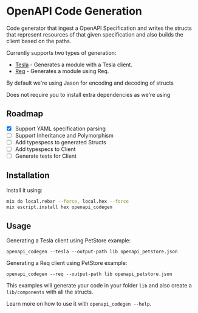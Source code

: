 # OpenAPI Code Generation

Code generator that ingest a OpenAPI Specification and writes the structs that represent resources of that given specification and also builds the client based on the paths.

Currently supports two types of generation:

* [Tesla](https://hexdocs.pm/tesla/readme.html) - Generates a module with a Tesla client.
* [Req](https://hexdocs.pm/req/readme.html) - Generates a module using Req.

By default we're using Jason for encoding and decoding of structs

Does not require you to install extra dependencies as we're using

## Roadmap

- [x] Support YAML specification parsing
- [ ] Support Inheritance and Polymorphism
- [ ] Add typespecs to generated Structs
- [ ] Add typespecs to Client
- [ ] Generate tests for Client

## Installation

Install it using:

```sh
mix do local.rebar --force, local.hex --force
mix escript.install hex openapi_codegen
```

## Usage

Generating a Tesla client using PetStore example:

`openapi_codegen --tesla --output-path lib openapi_petstore.json`

Generating a Req client using PetStore example:

`openapi_codegen --req --output-path lib openapi_petstore.json`

This examples will generate your code in your folder `lib` and also create a `lib/components` with all the structs.

Learn more on how to use it with `openapi_codegen --help`.
